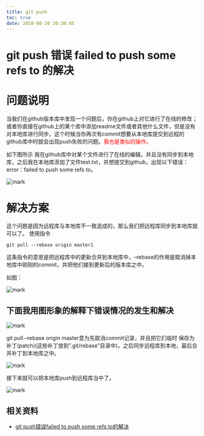 ```yaml
---
title: git push
toc: true
date: 2018-08-20 20:38:45
---
```

# git push 错误 failed to push some refs to 的解决

# **问题说明**

当我们在github版本库中发现一个问题后，你在github上对它进行了在线的修改；或者你直接在github上的某个库中添加readme文件或者其他什么文件，但是没有对本地库进行同步。这个时候当你再次有commit想要从本地库提交到远程的github库中时就会出现push失败的问题。<span style="color:red;">我也是类似的操作。</span>

如下图所示
我在github库中对某个文件进行了在线的编辑，并且没有同步到本地库，之后我在本地库添加了文件test.txt，并想提交到github，出现以下错误：error：failed to push some refs to。

![mark](http://images.iterate.site/blog/image/180820/g5kDfcAfIk.png?imageslim)


# **解决方案**

这个问题是因为远程库与本地库不一致造成的，那么我们把远程库同步到本地库就可以了。
使用指令

```
git pull --rebase origin master1
```

这条指令的意思是把远程库中的更新合并到本地库中，–rebase的作用是取消掉本地库中刚刚的commit，并把他们接到更新后的版本库之中。

如图：

![mark](http://images.iterate.site/blog/image/180820/jE2CfFC3l0.png?imageslim)


## **下面我用图形象的解释下错误情况的发生和解决**

![mark](http://images.iterate.site/blog/image/180820/1DDc8BhFbA.png?imageslim)


git pull –rebase origin master意为先取消commit记录，并且把它们临时 保存为补丁(patch)(这些补丁放到”.git/rebase”目录中)，之后同步远程库到本地，最后合并补丁到本地库之中。


![mark](http://images.iterate.site/blog/image/180820/Ejl9hIHhIE.png?imageslim)

接下来就可以把本地库push到远程库当中了。


![mark](http://images.iterate.site/blog/image/180820/Jhkli1586m.png?imageslim)





## 相关资料

- [git push错误failed to push some refs to的解决](https://blog.csdn.net/MBuger/article/details/70197532)
